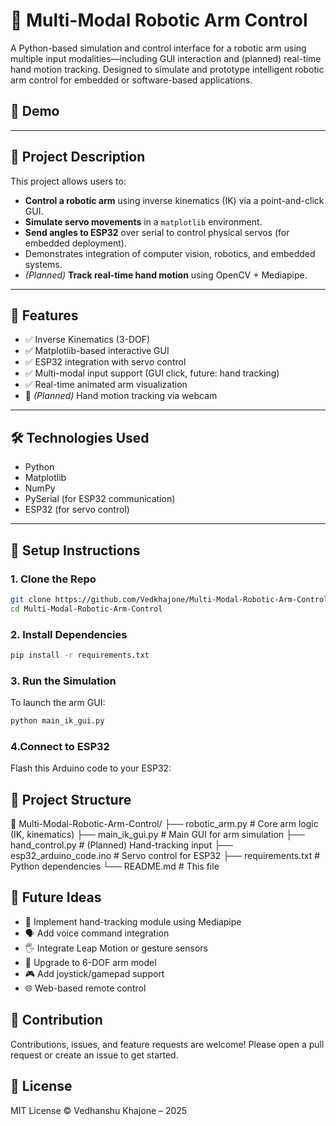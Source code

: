 # 🤖 Multi-Modal Robotic Arm Control

A Python-based simulation and control interface for a robotic arm using multiple input modalities—including GUI interaction and (planned) real-time hand motion tracking. Designed to simulate and prototype intelligent robotic arm control for embedded or software-based applications.

## 📸 Demo

---

## 🧠 Project Description

This project allows users to:
- **Control a robotic arm** using inverse kinematics (IK) via a point-and-click GUI.
- **Simulate servo movements** in a `matplotlib` environment.
- **Send angles to ESP32** over serial to control physical servos (for embedded deployment).
- Demonstrates integration of computer vision, robotics, and embedded systems.
- *(Planned)* **Track real-time hand motion** using OpenCV + Mediapipe.

---

## 🚀 Features

- ✅ Inverse Kinematics (3-DOF)
- ✅ Matplotlib-based interactive GUI
- ✅ ESP32 integration with servo control
- ✅ Multi-modal input support (GUI click, future: hand tracking)
- ✅ Real-time animated arm visualization
- 🔄 *(Planned)* Hand motion tracking via webcam

---

## 🛠️ Technologies Used

- Python 
- Matplotlib
- NumPy
- PySerial (for ESP32 communication)
- ESP32 (for servo control)

---

## 🔧 Setup Instructions

### 1. Clone the Repo
```bash
git clone https://github.com/Vedkhajone/Multi-Modal-Robotic-Arm-Control.git
cd Multi-Modal-Robotic-Arm-Control
```
### 2. Install Dependencies
```bash
pip install -r requirements.txt
```
### 3. Run the Simulation
To launch the arm GUI:
```bash
python main_ik_gui.py
```
### 4.Connect to ESP32
Flash this Arduino code to your ESP32:


## 📂 Project Structure

📁 Multi-Modal-Robotic-Arm-Control/
├── robotic_arm.py            # Core arm logic (IK, kinematics)
├── main_ik_gui.py            # Main GUI for arm simulation
├── hand_control.py           # (Planned) Hand-tracking input
├── esp32_arduino_code.ino    # Servo control for ESP32
├── requirements.txt          # Python dependencies
└── README.md                 # This file

## 🧠 Future Ideas
- 👋 Implement hand-tracking module using Mediapipe
- 🗣️ Add voice command integration
- 🖐️ Integrate Leap Motion or gesture sensors
- 🤖 Upgrade to 6-DOF arm model
- 🎮 Add joystick/gamepad support
- 🌐 Web-based remote control

## 🤝 Contribution
Contributions, issues, and feature requests are welcome!
Please open a pull request or create an issue to get started.

## 📜 License
MIT License © Vedhanshu Khajone – 2025



